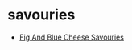 # savouries

 * [Fig And Blue Cheese Savouries](index/f/fig-and-blue-cheese-savouries-51140000.json)
